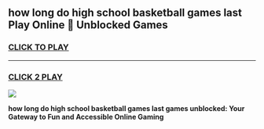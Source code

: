 
## how long do high school basketball games last Play Online 👋 Unblocked Games
<h3>
<a href="https://news.freeplayer.one?title=how_long_do_high_school_basketball_games_last&ref=17GH">CLICK TO PLAY</a></h3>
<hr>

<h3>
<a href="https://news.freeplayer.one?title=how_long_do_high_school_basketball_games_last&ref=17GH">CLICK 2 PLAY</a>
  
</h3>

<a href="https://news.freeplayer.one?title=how_long_do_high_school_basketball_games_last&ref=17GH/"><img src="https://clearcache.store/games.png"></a>


**how long do high school basketball games last games unblocked: Your Gateway to Fun and Accessible Online Gaming**
